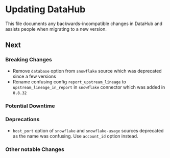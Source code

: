 # Updating DataHub

This file documents any backwards-incompatible changes in DataHub and assists people when migrating to a new version.

## Next

### Breaking Changes
- Remove `database` option from `snowflake` source which was deprecated since a few versions
- Rename confusing config `report_upstream_lineage` to `upstream_lineage_in_report` in `snowflake` connector which was added in `0.8.32`

### Potential Downtime

### Deprecations
- `host_port` option of `snowflake` and `snowflake-usage` sources deprecated as the name was confusing. Use `account_id` option instead.

### Other notable Changes
